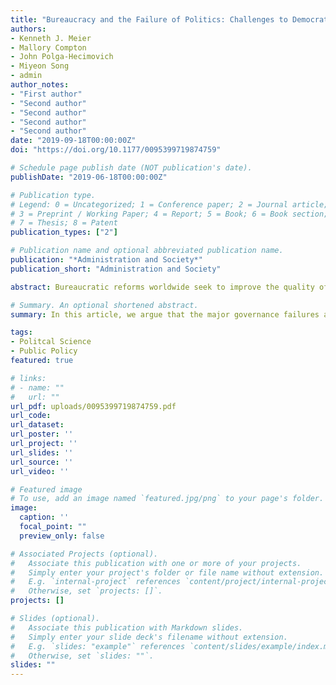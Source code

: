 ```yaml
---
title: "Bureaucracy and the Failure of Politics: Challenges to Democratic Governance"
authors:
- Kenneth J. Meier
- Mallory Compton
- John Polga-Hecimovich
- Miyeon Song
- admin
author_notes:
- "First author"
- "Second author"
- "Second author"
- "Second author"
- "Second author"
date: "2019-09-18T00:00:00Z"
doi: "https://doi.org/10.1177/0095399719874759"

# Schedule page publish date (NOT publication's date).
publishDate: "2019-06-18T00:00:00Z"

# Publication type.
# Legend: 0 = Uncategorized; 1 = Conference paper; 2 = Journal article;
# 3 = Preprint / Working Paper; 4 = Report; 5 = Book; 6 = Book section;
# 7 = Thesis; 8 = Patent
publication_types: ["2"]

# Publication name and optional abbreviated publication name.
publication: "*Administration and Society*"
publication_short: "Administration and Society"

abstract: Bureaucratic reforms worldwide seek to improve the quality of governance. In this article, we argue that the major governance failures are political, not bureaucratic, and the first step to better governance is to recognize the underlying political causes. Using illustrations from throughout the world, we contend that political institutions fail to provide clear policy goals, rarely allocate adequate resources to deal with the scope of the problems, and do not allow the bureaucracy sufficient autonomy in implementation. Rational bureaucratic responses to these problems, in turn, create additional governance problems that could have been avoided if political institutions perform their primary functions.

# Summary. An optional shortened abstract.
summary: In this article, we argue that the major governance failures are political, not bureaucratic, and the first step to better governance is to recognize the underlying political causes.

tags:
- Politcal Science 
- Public Policy
featured: true

# links:
# - name: ""
#   url: ""
url_pdf: uploads/0095399719874759.pdf
url_code: 
url_dataset: 
url_poster: ''
url_project: ''
url_slides: ''
url_source: ''
url_video: ''

# Featured image
# To use, add an image named `featured.jpg/png` to your page's folder. 
image:
  caption: ''
  focal_point: ""
  preview_only: false

# Associated Projects (optional).
#   Associate this publication with one or more of your projects.
#   Simply enter your project's folder or file name without extension.
#   E.g. `internal-project` references `content/project/internal-project/index.md`.
#   Otherwise, set `projects: []`.
projects: []

# Slides (optional).
#   Associate this publication with Markdown slides.
#   Simply enter your slide deck's filename without extension.
#   E.g. `slides: "example"` references `content/slides/example/index.md`.
#   Otherwise, set `slides: ""`.
slides: ""
---
```


